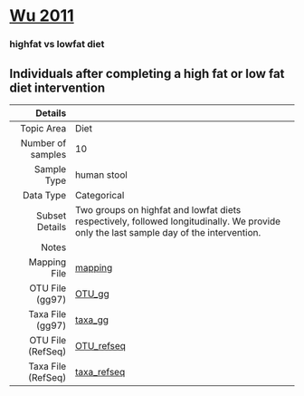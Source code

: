 # [Wu 2011]( ../docs/bushman_cafe.md )

### highfat vs lowfat diet
## Individuals after completing a high fat or low fat diet intervention

| Details        |             |
| -------------: |-------------|
| Topic Area | Diet
| Number of samples | 10
| Sample Type | human stool
| Data Type | Categorical
| Subset Details | Two groups on highfat and lowfat diets respectively, followed longitudinally. We provide only the last sample day of the intervention.
| Notes | 
| Mapping File | [mapping]( ../datasets/bushman_cafe/mapping.txt)
| OTU File (gg97) | [OTU_gg]( ../datasets/bushman_cafe/gg/otutable.txt)
| Taxa File (gg97) | [taxa_gg]( ../datasets/bushman_cafe/gg/taxatable.txt)
| OTU File (RefSeq) | [OTU_refseq]( ../datasets/bushman_cafe/refseq/otutable.txt)
| Taxa File (RefSeq) | [taxa_refseq]( ../datasets/bushman_cafe/refseq/taxatable.txt)